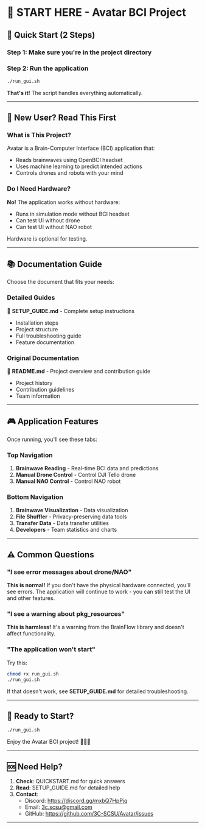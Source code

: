 # 👋 START HERE - Avatar BCI Project

## 🎯 Quick Start (2 Steps)

### Step 1: Make sure you're in the project directory

### Step 2: Run the application
```bash
./run_gui.sh
```

**That's it!** The script handles everything automatically.

---

## 📖 New User? Read This First

### What is This Project?
Avatar is a Brain-Computer Interface (BCI) application that:
- Reads brainwaves using OpenBCI headset
- Uses machine learning to predict intended actions
- Controls drones and robots with your mind

### Do I Need Hardware?
**No!** The application works without hardware:
- Runs in simulation mode without BCI headset
- Can test UI without drone
- Can test UI without NAO robot

Hardware is optional for testing.

---

## 📚 Documentation Guide

Choose the document that fits your needs:

### Detailed Guides
📄 **SETUP_GUIDE.md** - Complete setup instructions  
- Installation steps
- Project structure
- Full troubleshooting guide
- Feature documentation

### Original Documentation
📄 **README.md** - Project overview and contribution guide  
- Project history
- Contribution guidelines
- Team information

---

## 🎮 Application Features

Once running, you'll see these tabs:

### Top Navigation
1. **Brainwave Reading** - Real-time BCI data and predictions
2. **Manual Drone Control** - Control DJI Tello drone
3. **Manual NAO Control** - Control NAO robot

### Bottom Navigation
1. **Brainwave Visualization** - Data visualization
2. **File Shuffler** - Privacy-preserving data tools
3. **Transfer Data** - Data transfer utilities
4. **Developers** - Team statistics and charts

---

## ⚠️ Common Questions

### "I see error messages about drone/NAO"
**This is normal!** If you don't have the physical hardware connected, you'll see errors. The application will continue to work - you can still test the UI and other features.

### "I see a warning about pkg_resources"
**This is harmless!** It's a warning from the BrainFlow library and doesn't affect functionality.

### "The application won't start"
Try this:
```bash
chmod +x run_gui.sh
./run_gui.sh
```

If that doesn't work, see **SETUP_GUIDE.md** for detailed troubleshooting.

---

## 🚀 Ready to Start?

```bash
./run_gui.sh
```

Enjoy the Avatar BCI project! 🧠🤖✨

---

## 🆘 Need Help?

1. **Check**: QUICKSTART.md for quick answers
2. **Read**: SETUP_GUIDE.md for detailed help
3. **Contact**:
   - Discord: https://discord.gg/mxbQ7HpPjq
   - Email: 3c.scsu@gmail.com
   - GitHub: https://github.com/3C-SCSU/Avatar/issues

---

